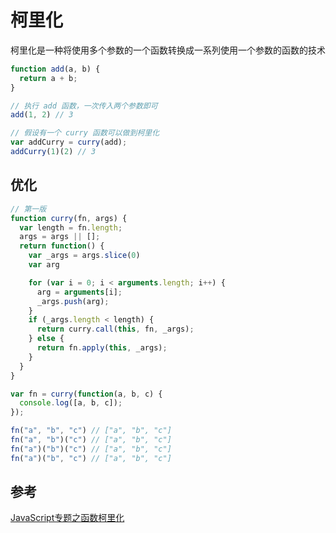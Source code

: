 # 柯里化
柯里化是一种将使用多个参数的一个函数转换成一系列使用一个参数的函数的技术

```javascript
function add(a, b) {
  return a + b;
}

// 执行 add 函数，一次传入两个参数即可
add(1, 2) // 3

// 假设有一个 curry 函数可以做到柯里化
var addCurry = curry(add);
addCurry(1)(2) // 3
```

## 优化
```javascript
// 第一版
function curry(fn, args) {
  var length = fn.length;
  args = args || [];
  return function() {
    var _args = args.slice(0)
    var arg

    for (var i = 0; i < arguments.length; i++) {
      arg = arguments[i];
      _args.push(arg);
    }
    if (_args.length < length) {
      return curry.call(this, fn, _args);
    } else {
      return fn.apply(this, _args);
    }
  }
}

var fn = curry(function(a, b, c) {
  console.log([a, b, c]);
});

fn("a", "b", "c") // ["a", "b", "c"]
fn("a", "b")("c") // ["a", "b", "c"]
fn("a")("b")("c") // ["a", "b", "c"]
fn("a")("b", "c") // ["a", "b", "c"]
```

## 参考
[JavaScript专题之函数柯里化](https://github.com/mqyqingfeng/Blog/issues/42)
